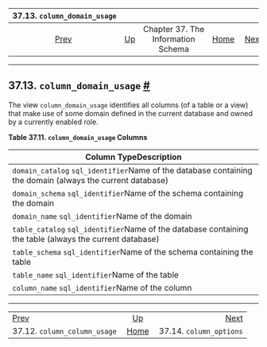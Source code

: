 

|                        37.13. `column_domain_usage`                       |                                                                    |                                    |                                                       |                                                                 |
| :-----------------------------------------------------------------------: | :----------------------------------------------------------------- | :--------------------------------: | ----------------------------------------------------: | --------------------------------------------------------------: |
| [Prev](infoschema-column-column-usage.html "37.12. column_column_usage")  | [Up](information-schema.html "Chapter 37. The Information Schema") | Chapter 37. The Information Schema | [Home](index.html "PostgreSQL 17devel Documentation") |  [Next](infoschema-column-options.html "37.14. column_options") |

***

## 37.13. `column_domain_usage` [#](#INFOSCHEMA-COLUMN-DOMAIN-USAGE)

The view `column_domain_usage` identifies all columns (of a table or a view) that make use of some domain defined in the current database and owned by a currently enabled role.

**Table 37.11. `column_domain_usage` Columns**

| Column TypeDescription                                                                                    |
| --------------------------------------------------------------------------------------------------------- |
| `domain_catalog` `sql_identifier`Name of the database containing the domain (always the current database) |
| `domain_schema` `sql_identifier`Name of the schema containing the domain                                  |
| `domain_name` `sql_identifier`Name of the domain                                                          |
| `table_catalog` `sql_identifier`Name of the database containing the table (always the current database)   |
| `table_schema` `sql_identifier`Name of the schema containing the table                                    |
| `table_name` `sql_identifier`Name of the table                                                            |
| `column_name` `sql_identifier`Name of the column                                                          |

***

|                                                                           |                                                                    |                                                                 |
| :------------------------------------------------------------------------ | :----------------------------------------------------------------: | --------------------------------------------------------------: |
| [Prev](infoschema-column-column-usage.html "37.12. column_column_usage")  | [Up](information-schema.html "Chapter 37. The Information Schema") |  [Next](infoschema-column-options.html "37.14. column_options") |
| 37.12. `column_column_usage`                                              |        [Home](index.html "PostgreSQL 17devel Documentation")       |                                         37.14. `column_options` |
